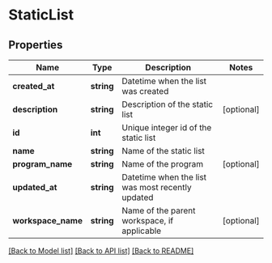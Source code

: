 # StaticList

## Properties
Name | Type | Description | Notes
------------ | ------------- | ------------- | -------------
**created_at** | **string** | Datetime when the list was created | 
**description** | **string** | Description of the static list | [optional] 
**id** | **int** | Unique integer id of the static list | 
**name** | **string** | Name of the static list | 
**program_name** | **string** | Name of the program | [optional] 
**updated_at** | **string** | Datetime when the list was most recently updated | 
**workspace_name** | **string** | Name of the parent workspace, if applicable | [optional] 

[[Back to Model list]](../README.md#documentation-for-models) [[Back to API list]](../README.md#documentation-for-api-endpoints) [[Back to README]](../README.md)


